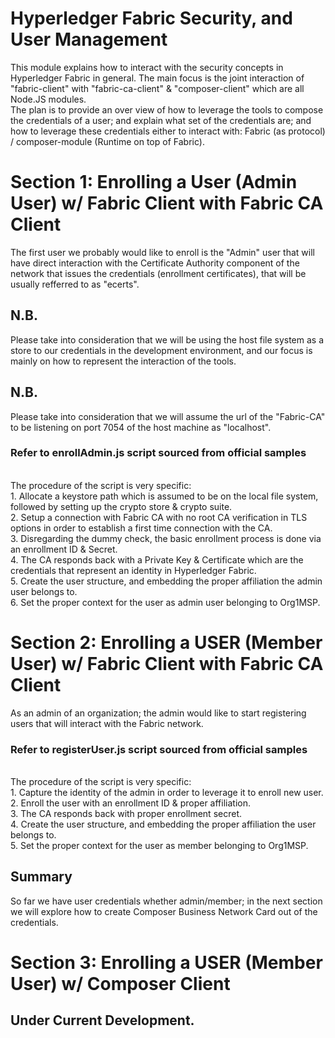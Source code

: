 # Hyperledger Fabric Security, and User Management
This module explains how to interact with the security concepts in Hyperledger Fabric in general. The main focus is the joint interaction of "fabric-client" with "fabric-ca-client" & "composer-client" which are all Node.JS modules.
<br>
The plan is to provide an over view of how to leverage the tools to compose the credentials of a user; and explain what set of the credentials are; and how to leverage these credentials either to interact with: Fabric (as protocol) / composer-module (Runtime on top of Fabric).
<br>

# Section 1: Enrolling a User (Admin User) w/ Fabric Client with Fabric CA Client
The first user we probably would like to enroll is the "Admin" user that will have direct interaction with the Certificate Authority component of the network that issues the credentials (enrollment certificates), that will be usually refferred to as "ecerts".
<br>
## N.B.
Please take into consideration that we will be using the host file system as a store to our credentials in the development environment, and our focus is mainly on how to represent the interaction of the tools.
<br>

## N.B.
Please take into consideration that we will assume the url of the "Fabric-CA" to be listening on port 7054 of the host machine as "localhost".
<br>

### Refer to enrollAdmin.js script sourced from official samples
<br>
The procedure of the script is very specific:
<br>
1. Allocate a keystore path which is assumed to be on the local file system, followed by setting up the crypto store & crypto suite.
<br>
2. Setup a connection with Fabric CA with no root CA verification in TLS options in order to establish a first time connection with the CA.
<br>
3. Disregarding the dummy check, the basic enrollment process is done via an enrollment ID & Secret.
<br>
4. The CA responds back with a Private Key & Certificate which are the credentials that represent an identity in Hyperledger Fabric.
<br>
5. Create the user structure, and embedding the proper affiliation the admin user belongs to.
<br>
6. Set the proper context for the user as admin user belonging to Org1MSP.
<br>

# Section 2: Enrolling a USER (Member User) w/ Fabric Client with Fabric CA Client
As an admin of an organization; the admin would like to start registering users that will interact with the Fabric network.
<br>
### Refer to registerUser.js script sourced from official samples
<br>
The procedure of the script is very specific:
<br>
1. Capture the identity of the admin in order to leverage it to enroll new user.
<br>
2. Enroll the user with an enrollment ID & proper affiliation.
<br>
3. The CA responds back with proper enrollment secret.
<br>
4. Create the user structure, and embedding the proper affiliation the user belongs to.
<br>
5. Set the proper context for the user as member belonging to Org1MSP.
<br>

## Summary
So far we have user credentials whether admin/member; in the next section we will explore how to create Composer Business Network Card out of the credentials.

# Section 3: Enrolling a USER (Member User) w/ Composer Client

## Under Current Development.
